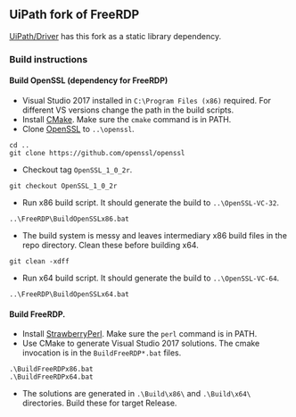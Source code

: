 ## UiPath fork of FreeRDP

[UiPath/Driver](https://github.com/UiPath/Driver) has this fork as a static library dependency.

### Build instructions

#### Build OpenSSL (dependency for FreeRDP)
* Visual Studio 2017 installed in `C:\Program Files (x86)` required.  For different VS versions change the path in the build scripts.
* Install [CMake](https://cmake.org/download).  Make sure the `cmake` command is in PATH.
* Clone [OpenSSL](https://github.com/openssl/openssl) to `..\openssl`.
```
cd ..
git clone https://github.com/openssl/openssl
```
* Checkout tag `OpenSSL_1_0_2r`.
```
git checkout OpenSSL_1_0_2r
```
* Run x86 build script.  It should generate the build to `..\OpenSSL-VC-32`.
```
..\FreeRDP\BuildOpenSSLx86.bat
```
* The build system is messy and leaves intermediary x86 build files in the repo directory.  Clean these before building x64.
```
git clean -xdff
```
* Run x64 build script.  It should generate the build to `..\OpenSSL-VC-64`.
```
..\FreeRDP\BuildOpenSSLx64.bat
```

#### Build FreeRDP.
* Install [StrawberryPerl](http://strawberryperl.com).  Make sure the `perl` command is in PATH.
* Use CMake to generate Visual Studio 2017 solutions.  The cmake invocation is in the `BuildFreeRDP*.bat` files.
```
.\BuildFreeRDPx86.bat
.\BuildFreeRDPx64.bat
```
* The solutions are generated in `.\Build\x86\` and `.\Build\x64\` directories.  Build these for target Release.
